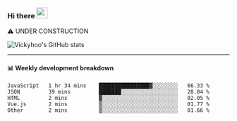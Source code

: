 ### Hi there <a href="https://www.gautamkrishnar.com/"><img src="https://media.giphy.com/media/hvRJCLFzcasrR4ia7z/giphy.gif" width="25px"></a>
⚠️ UNDER CONSTRUCTION

![Vickyhoo's GitHub stats](https://github-readme-stats.vercel.app/api?username=vickyhoo&theme=react&show_icons=true)

---

#### :bar_chart: Weekly development breakdown

<!--START_SECTION:waka-->
```text
JavaScript   1 hr 34 mins    ████████████████▓░░░░░░░░   66.33 % 
JSON         39 mins         ███████░░░░░░░░░░░░░░░░░░   28.04 % 
HTML         2 mins          ▓░░░░░░░░░░░░░░░░░░░░░░░░   02.05 % 
Vue.js       2 mins          ▒░░░░░░░░░░░░░░░░░░░░░░░░   01.77 % 
Other        2 mins          ▒░░░░░░░░░░░░░░░░░░░░░░░░   01.66 % 
```
<!--END_SECTION:waka-->


<!--
**vickyhoo/vickyhoo** is a ✨ _special_ ✨ repository because its `README.md` (this file) appears on your GitHub profile.

Here are some ideas to get you started:

- 🔭 I’m currently working on ...
- 🌱 I’m currently learning ...
- 👯 I’m looking to collaborate on ...
- 🤔 I’m looking for help with ...
- 💬 Ask me about ...
- 📫 How to reach me: ...
- 😄 Pronouns: ...
- ⚡ Fun fact: ...
-->
